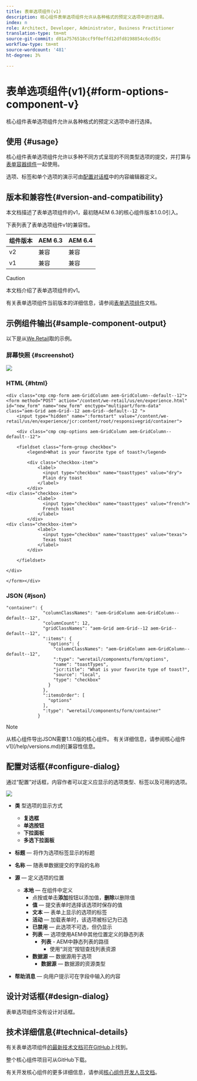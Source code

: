 ```yaml
---
title: 表单选项组件(v1)
description: 核心组件表单选项组件允许从各种格式的预定义选项中进行选择。
index: n
role: Architect, Developer, Administrator, Business Practitioner
translation-type: tm+mt
source-git-commit: d01a7576518ccf9f0effd12dfd8198854c6cd55c
workflow-type: tm+mt
source-wordcount: '481'
ht-degree: 3%

---
```



# 表单选项组件(v1){#form-options-component-v}

核心组件表单选项组件允许从各种格式的预定义选项中进行选择。

## 使用 {#usage}

核心组件表单选项组件允许以多种不同方式呈现的不同类型选项的提交，并打算与[表单容器组件](form-container-v1.md)一起使用。

选项、标签和单个选项的演示可由[配置对话框](#configure-dialog)中的内容编辑器定义。

## 版本和兼容性{#version-and-compatibility}

本文档描述了表单选项组件的v1，最初随AEM 6.3的核心组件版本1.0.0引入。

下表列表了表单选项组件v1的兼容性。

| 组件版本 | AEM 6.3 | AEM 6.4 |
|--- |--- |--- |
| v2 | 兼容 | 兼容 |
| v1 | 兼容 | 兼容 |

>[!CAUTION]
>
>本文档介绍了表单选项组件的v1。
>
>有关表单选项组件当前版本的详细信息，请参阅[表单选项组件](/help/components/forms/form-options.md)文档。

## 示例组件输出{#sample-component-output}

以下是从[We.Retail](https://helpx.adobe.com/experience-manager/6-4/sites/developing/using/we-retail.html)取的示例。

### 屏幕快照 {#screenshot}

![](/help/assets/chlimage_1-89.png)

### HTML {#html}

```
<div class="cmp cmp-form aem-GridColumn aem-GridColumn--default--12">
<form method="POST" action="/content/we-retail/us/en/experience.html" id="new_form" name="new_form" enctype="multipart/form-data" class="aem-Grid aem-Grid--12 aem-Grid--default--12 ">
    <input type="hidden" name=":formstart" value="/content/we-retail/us/en/experience/jcr:content/root/responsivegrid/container">
    
    <div class="cmp cmp-options aem-GridColumn aem-GridColumn--default--12">

    <fieldset class="form-group checkbox">
        <legend>What is your favorite type of toast?</legend>
        
        <div class="checkbox-item">
            <label>
              <input type="checkbox" name="toasttypes" value="dry">
              Plain dry toast
            </label>
        </div>
<div class="checkbox-item">
            <label>
              <input type="checkbox" name="toasttypes" value="french">
              French toast
            </label>
        </div>
<div class="checkbox-item">
            <label>
              <input type="checkbox" name="toasttypes" value="texas">
              Texas toast
            </label>
        </div>

    </fieldset>
    
</div>
    
</form></div>
```

### JSON {#json}

```
"container": {
              "columnClassNames": "aem-GridColumn aem-GridColumn--default--12",
              "columnCount": 12,
              "gridClassNames": "aem-Grid aem-Grid--12 aem-Grid--default--12",
              ":items": {
                "options": {
                  "columnClassNames": "aem-GridColumn aem-GridColumn--default--12",
                  ":type": "weretail/components/form/options",
                  "name": "toastTypes",
                  "jcr:title": "What is your favorite type of toast?",
                  "source": "local",
                  "type": "checkbox"
                }
              },
              ":itemsOrder": [
                "options"
              ],
              ":type": "weretail/components/form/container"
            }
```

>[!NOTE]
>
>从核心组件导出JSON需要1.1.0版的核心组件。 有关详细信息，请参阅核心组件v1](/help/versions.md)的[兼容性信息。

## 配置对话框{#configure-dialog}

通过“配置”对话框，内容作者可以定义应显示的选项类型、标签以及可用的选项。

![](/help/assets/chlimage_1-90.png)

* **类**
型选项的显示方式

   * **复选框**
   * **单选按钮**
   * **下拉面板**
   * **多选下拉面板**

* **标题**  — 将作为选项标签显示的标题
* **名称**  — 随表单数据提交的字段的名称
* **源**  — 定义选项的位置

   * **本地**  — 在组件中定义
      * 点按或单击&#x200B;**添加**&#x200B;按钮以添加值，**删除**&#x200B;以删除值
      * **值**  — 提交表单时选择该选项时保存的值
      * **文本**  — 表单上显示的选项的标签
      * **活动**  — 加载表单时，该选项被标记为已选
      * **已禁用**  — 此选项不可选，但仍显示
      * **列表**  — 选项使用AEM中其他位置定义的静态列表
         * **列表** - AEM中静态列表的路径
            * 使用“浏览”按钮查找列表资源
      * **数据源**  — 数据源用于选项
         * **数据源**  — 数据源的资源类型
* **帮助消息**  — 向用户提示可在字段中输入的内容

## 设计对话框{#design-dialog}

表单选项组件没有设计对话框。

## 技术详细信息{#technical-details}

有关表单选项组件[的最新技术文档可在GitHub](https://github.com/adobe/aem-core-wcm-components/tree/master/content/src/content/jcr_root/apps/core/wcm/components/form/options/v1/options)上找到。

整个核心组件项目可从GitHub下载。

有关开发核心组件的更多详细信息，请参阅[核心组件开发人员文档](/help/developing/overview.md)。
